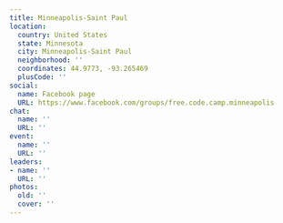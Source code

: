 ```yaml
---
title: Minneapolis-Saint Paul
location:
  country: United States
  state: Minnesota
  city: Minneapolis-Saint Paul
  neighborhood: ''
  coordinates: 44.9773, -93.265469
  plusCode: ''
social:
  name: Facebook page
  URL: https://www.facebook.com/groups/free.code.camp.minneapolis
chat:
  name: ''
  URL: ''
event:
  name: ''
  URL: ''
leaders:
- name: ''
  URL: ''
photos:
  old: ''
  cover: ''
---
```

